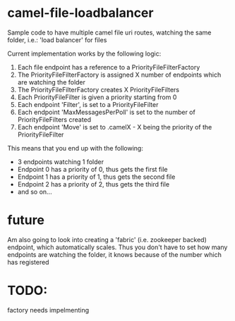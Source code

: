 camel-file-loadbalancer
===================
Sample code to have multiple camel file uri routes, watching the same folder, i.e.: 'load balancer' for files

Current implementation works by the following logic:

1. Each file endpoint has a reference to a PriorityFileFilterFactory
2. The PriorityFileFilterFactory is assigned X number of endpoints which are watching the folder
3. The PriorityFileFilterFactory creates X PriorityFileFilters
4. Each PriorityFileFilter is given a priority starting from 0
5. Each endpoint 'Filter', is set to a PriorityFileFilter
6. Each endpoint 'MaxMessagesPerPoll' is set to the number of PriorityFileFilters created
7. Each endpoint 'Move' is set to .camelX - X being the priority of the PriorityFileFilter

This means that you end up with the following:

- 3 endpoints watching 1 folder
- Endpoint 0 has a priority of 0, thus gets the first file
- Endpoint 1 has a priority of 1, thus gets the second file
- Endpoint 2 has a priority of 2, thus gets the third file
- and so on...

future
===================
Am also going to look into creating a 'fabric' (i.e. zookeeper backed) endpoint, which automatically scales.
Thus you don't have to set how many endpoints are watching the folder, it knows because of the number which has registered

TODO:
===================
factory needs impelmenting
